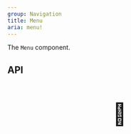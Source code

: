 ```yaml
---
group: Navigation
title: Menu
aria: menu!
---
```


The `Menu` component.

## API

<div style="padding: 40px 0;font-size: 48px; text-align: center;">🚧</div>
